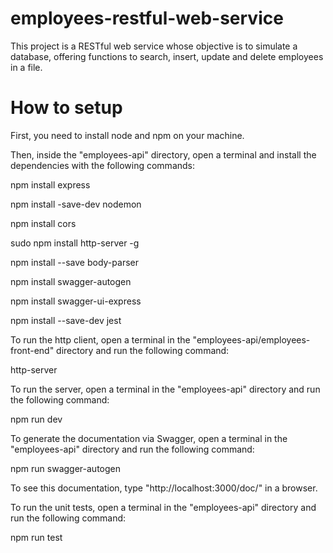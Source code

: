 # employees-restful-web-service
This project is a RESTful web service whose objective is to simulate a database, offering functions to search, insert, update and delete employees in a file.

# How to setup
First, you need to install node and npm on your machine.

Then, inside the "employees-api" directory, open a terminal and install the dependencies with the following commands:

npm install express

npm install -save-dev nodemon

npm install cors

sudo npm install http-server -g

npm install --save body-parser

npm install swagger-autogen

npm install swagger-ui-express

npm install --save-dev jest

To run the http client, open a terminal in the "employees-api/employees-front-end" directory and run the following command:

http-server

To run the server, open a terminal in the "employees-api" directory and run the following command:

npm run dev

To generate the documentation via Swagger, open a terminal in the "employees-api" directory and run the following command:

npm run swagger-autogen

To see this documentation, type "http://localhost:3000/doc/" in a browser.

To run the unit tests, open a terminal in the "employees-api" directory and run the following command:

npm run test
